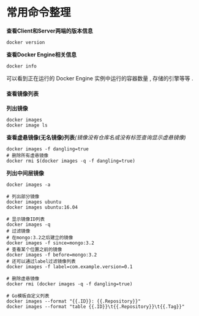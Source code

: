 # 常用命令整理

**查看Client和Server两端的版本信息**

```
docker version
```

**查看Docker Engine相关信息**

```
docker info
```

可以看到正在运行的 Docker Engine 实例中运行的容器数量 , 存储的引擎等等 .

#### 查看镜像列表

**列出镜像**

```
docker images
docker image ls
```

**查看虚悬镜像\(无名镜像\)列表**_\(镜像没有仓库名或没有标签查询显示虚悬镜像\)_

```
docker images -f dangling=true
# 删除所有虚悬镜像
docker rmi $(docker images -q -f dangling=true)
```

**列出中间层镜像**

```
docker images -a
```



```
# 列出部分镜像
docker images ubuntu
docker images ubuntu:16.04

# 显示镜像ID列表
docker images -q
# 过滤镜像
# 在mongo:3.2之后建立的镜像
docker images -f since=mongo:3.2
# 查看某个位置之前的镜像
docker images -f before=mongo:3.2
# 还可以通过label过滤镜像列表
docker images -f label=com.example.version=0.1

# 删除虚悬镜像
docker rmi (docker images -q -f dangling=true)

# Go模板自定义列表
docker images --format "{{.ID}}: {{.Repository}}"
docker images --format "table {{.ID}}\t{{.Repository}}\t{{.Tag}}"
```



